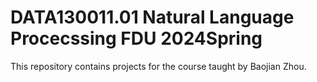 # DATA130011.01 Natural Language Procecssing FDU 2024Spring
This repository contains projects for the course taught by Baojian Zhou.
